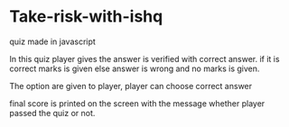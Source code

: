 # Take-risk-with-ishq

quiz made in javascript

In this quiz player gives the answer is verified with correct answer. if it is correct marks is given else answer is wrong and no marks is given.

The option are given to player, player can choose correct answer

final score is printed on the screen with the message whether player passed the quiz or not.
